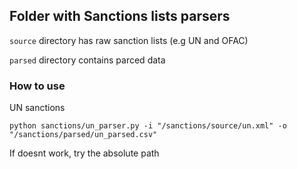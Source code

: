 ## Folder with Sanctions lists parsers

`source` directory has raw sanction lists (e.g UN and OFAC)

`parsed` directory contains parced data

### How to use

UN sanctions

```
python sanctions/un_parser.py -i "/sanctions/source/un.xml" -o "/sanctions/parsed/un_parsed.csv"
```
If doesnt work, try the absolute path